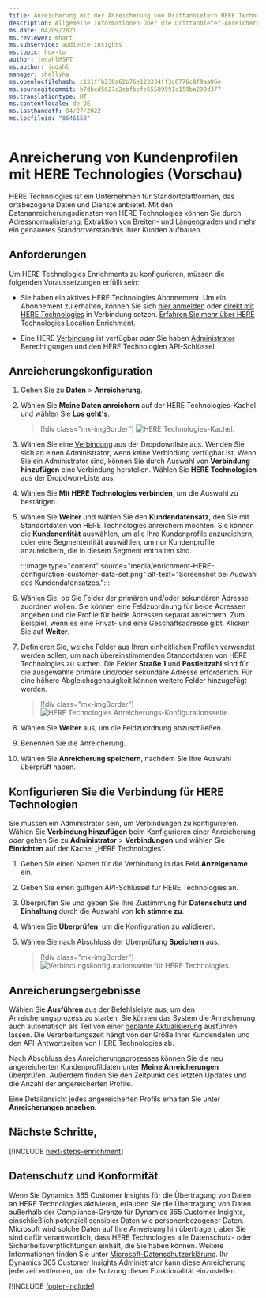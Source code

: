 ```yaml
---
title: Anreicherung mit der Anreicherung von Drittanbietern HERE Technologies
description: Allgemeine Informationen über die Drittanbieter-Anreicherung von HERE Technologies.
ms.date: 04/09/2021
ms.reviewer: mhart
ms.subservice: audience-insights
ms.topic: how-to
author: jodahlMSFT
ms.author: jodahl
manager: shellyha
ms.openlocfilehash: c131ffb230a62b76e123334ff3c6776c8f9aa06e
ms.sourcegitcommit: b7dbcd5627c2ebfbcfe65589991c159ba290d377
ms.translationtype: HT
ms.contentlocale: de-DE
ms.lasthandoff: 04/27/2022
ms.locfileid: "8646150"
---
```

# <a name="enrichment-of-customer-profiles-with-here-technologies-preview"></a>Anreicherung von Kundenprofilen mit HERE Technologies (Vorschau)

HERE Technologies ist ein Unternehmen für Standortplattformen, das ortsbezogene Daten und Dienste anbietet. Mit den Datenanreicherungsdiensten von HERE Technologies können Sie durch Adressnormalisierung, Extraktion von Breiten- und Längengraden und mehr ein genaueres Standortverständnis Ihrer Kunden aufbauen.

## <a name="prerequisites"></a>Anforderungen

Um HERE Technologies Enrichments zu konfigurieren, müssen die folgenden Voraussetzungen erfüllt sein:

- Sie haben ein aktives HERE Technologies Abonnement. Um ein Abonnement zu erhalten, können Sie sich [hier anmelden](https://developer.here.com/sign-up?utm_medium=referral&utm_source=Microsoft-Dynamics-CI&create=Freemium-Basic) oder [direkt mit HERE Technologies](https://developer.here.com/help?utm_medium=referral&utm_source=Microsoft-Dynamics-CI#how-can-we-help-you) in Verbindung setzen. [Erfahren Sie mehr über HERE Technologies Location Enrichment.](https://developer.here.com/location-enrichment?cid=Dev-MicrosoftDynamics-DB-0-Dev-&utm_source=MicrosoftDynamics&utm_medium=referral&utm_campaign=Online_Dev_ReferralMicrosoft)

- Eine HERE [Verbindung](connections.md) ist verfügbar *oder* Sie haben [Administrator](permissions.md#admin) Berechtigungen und den HERE Technologien API-Schlüssel.

## <a name="configure-the-enrichment"></a>Anreicherungskonfiguration

1. Gehen Sie zu **Daten** > **Anreicherung**. 

1. Wählen Sie **Meine Daten anreichern** auf der HERE Technologies-Kachel und wählen Sie **Los geht's**.

   > [!div class="mx-imgBorder"]
   > ![HERE Technologies-Kachel.](media/HERE-tile.png "HERE Technologies Kachel")

1. Wählen Sie eine [Verbindung](connections.md) aus der Dropdownliste aus. Wenden Sie sich an einen Administrator, wenn keine Verbindung verfügbar ist. Wenn Sie ein Administrator sind, können Sie durch Auswahl von **Verbindung hinzufügen** eine Verbindung herstellen. Wählen Sie **HERE Technologien** aus der Dropdwon-Liste aus. 

1. Wählen Sie **Mit HERE Technologies verbinden**, um die Auswahl zu bestätigen.

1.  Wählen Sie **Weiter** und wählen Sie den **Kundendatensatz**, den Sie mit Standortdaten von HERE Technologies anreichern möchten. Sie können die **Kundenentität** auswählen, um alle Ihre Kundenprofile anzureichern, oder eine Segmententität auswählen, um nur Kundenprofile anzureichern, die in diesem Segment enthalten sind.

    :::image type="content" source="media/enrichment-HERE-configuration-customer-data-set.png" alt-text="Screenshot bei Auswahl des Kundendatensatzes.":::

1. Wählen Sie, ob Sie Felder der primären und/oder sekundären Adresse zuordnen wollen. Sie können eine Feldzuordnung für beide Adressen angeben und die Profile für beide Adressen separat anreichern. Zum Beispiel, wenn es eine Privat- und eine Geschäftsadresse gibt. Klicken Sie auf **Weiter**.

1. Definieren Sie, welche Felder aus Ihren einheitlichen Profilen verwendet werden sollen, um nach übereinstimmenden Standortdaten von HERE Technologies zu suchen. Die Felder **Straße 1** und **Postleitzahl** sind für die ausgewählte primäre und/oder sekundäre Adresse erforderlich. Für eine höhere Abgleichsgenauigkeit können weitere Felder hinzugefügt werden.

   > [!div class="mx-imgBorder"]
   > ![HERE Technologies Anreicherungs-Konfigurationsseite.](media/enrichment-HERE-configuration.png "HERE Technologies Anreicherungs-Konfigurationsseite")

1. Wählen Sie **Weiter** aus, um die Feldzuordnung abzuschließen.

1. Benennen Sie die Anreicherung. 

1. Wählen Sie **Anreicherung speichern**, nachdem Sie Ihre Auswahl überprüft haben.

## <a name="configure-the-connection-for-here-technologies"></a>Konfigurieren Sie die Verbindung für HERE Technologien 

Sie müssen ein Administrator sein, um Verbindungen zu konfigurieren. Wählen Sie **Verbindung hinzufügen** beim Konfigurieren einer Anreicherung *oder* gehen Sie zu **Administrator** > **Verbindungen** und wählen Sie **Einrichten** auf der Kachel „HERE Technologies“.

1. Geben Sie einen Namen für die Verbindung in das Feld **Anzeigename** ein.

1. Geben Sie einen gültigen API-Schlüssel für HERE Technologies an.

1. Überprüfen Sie und geben Sie Ihre Zustimmung für **Datenschutz und Einhaltung** durch die Auswahl von **Ich stimme zu**.

1. Wählen Sie **Überprüfen**, um die Konfiguration zu validieren.

1. Wählen Sie nach Abschluss der Überprüfung **Speichern** aus.

   > [!div class="mx-imgBorder"]
   > ![Verbindungskonfigurationsseite für HERE Technologies.](media/enrichment-HERE-connection.png "Verbindungskonfigurationsseite für HERE Technologies")

## <a name="enrichment-results"></a>Anreicherungsergebnisse

Wählen Sie **Ausführen** aus der Befehlsleiste aus, um den Anreicherungsprozess zu starten. Sie können das System die Anreicherung auch automatisch als Teil von einer [geplante Aktualisierung](system.md#schedule-tab) ausführen lassen. Die Verarbeitungszeit hängt von der Größe Ihrer Kundendaten und den API-Antwortzeiten von HERE Technologies ab.

Nach Abschluss des Anreicherungsprozesses können Sie die neu angereicherten Kundenprofildaten unter **Meine Anreicherungen** überprüfen. Außerdem finden Sie den Zeitpunkt des letzten Updates und die Anzahl der angereicherten Profile.

Eine Detailansicht jedes angereicherten Profils erhalten Sie unter **Anreicherungen ansehen**.

## <a name="next-steps"></a>Nächste Schritte,

[!INCLUDE [next-steps-enrichment](includes/next-steps-enrichment.md)]

## <a name="data-privacy-and-compliance"></a>Datenschutz und Konformität

Wenn Sie Dynamics 365 Customer Insights für die Übertragung von Daten an HERE Technologies aktivieren, erlauben Sie die Übertragung von Daten außerhalb der Compliance-Grenze für Dynamics 365 Customer Insights, einschließlich potenziell sensibler Daten wie personenbezogener Daten. Microsoft wird solche Daten auf Ihre Anweisung hin übertragen, aber Sie sind dafür verantwortlich, dass HERE Technologies alle Datenschutz- oder Sicherheitsverpflichtungen einhält, die Sie haben können. Weitere Informationen finden Sie unter [Microsoft-Datenschutzerklärung](https://go.microsoft.com/fwlink/?linkid=396732).
Ihr Dynamics 365 Customer Insights Administrator kann diese Anreicherung jederzeit entfernen, um die Nutzung dieser Funktionalität einzustellen.


[!INCLUDE [footer-include](includes/footer-banner.md)]
